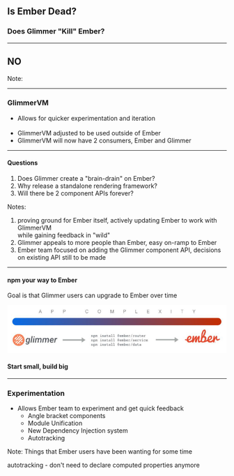 ## Is Ember Dead?
### Does Glimmer "Kill" Ember?

----

## NO

Note:


----

### GlimmerVM

- Allows for quicker experimentation and iteration<br><br>
- GlimmerVM adjusted to be used outside of Ember
- GlimmerVM will now have 2 consumers, Ember and Glimmer

----

#### Questions

1. Does Glimmer create a "brain-drain" on Ember?
2. Why release a standalone rendering framework?
3. Will there be 2 component APIs forever?

Notes:
1. proving ground for Ember itself, actively updating Ember to work with GlimmerVM<br>while gaining feedback in "wild"
2. Glimmer appeals to more people than Ember, easy on-ramp to Ember
3. Ember team focused on adding the Glimmer component API, decisions on existing API still to be made

----

#### npm your way to Ember

Goal is that Glimmer users can upgrade to Ember over time

<img class="no-border" alt="glimmer to ember" src="img/glimmer-to-ember.png" />

#### Start small, build big

----

### Experimentation

- Allows Ember team to experiment and get quick feedback 
  - Angle bracket components
  - Module Unification
  - New Dependency Injection system
  - Autotracking

Note:
Things that Ember users have been wanting for some time

autotracking - don't need to declare computed properties anymore